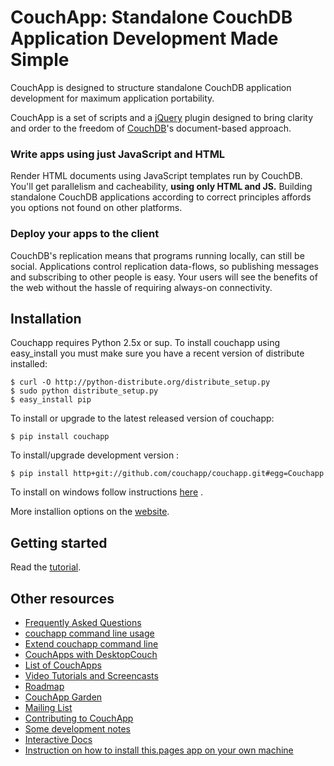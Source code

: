 # CouchApp: Standalone CouchDB Application Development Made Simple

CouchApp is designed to structure standalone CouchDB application development for maximum application portability.

CouchApp is a set of scripts and a [jQuery](http://jquery.com) plugin designed  to bring clarity and order to the freedom of [CouchDB](http://couchdb.org)'s document-based approach.

### Write apps using just JavaScript and HTML

Render HTML documents using JavaScript templates run by CouchDB. You'll get parallelism and cacheability, **using only HTML and JS.** Building standalone CouchDB applications according to correct principles affords you options not found on other platforms.

### Deploy your apps to the client

CouchDB's replication means that programs running locally, can still be social. Applications control replication data-flows, so publishing messages and subscribing to other people is easy. Your users will see the benefits of the web without the hassle of requiring always-on connectivity.

## Installation

Couchapp requires Python 2.5x or sup. To install couchapp using
easy_install you must make sure you have a recent version of distribute installed:

    $ curl -O http://python-distribute.org/distribute_setup.py
    $ sudo python distribute_setup.py
    $ easy_install pip

To install or upgrade to the latest released version of couchapp:

    $ pip install couchapp

To install/upgrade development version :
   
    $ pip install http+git://github.com/couchapp/couchapp.git#egg=Couchapp


To install on windows follow instructions
[here](http://www.couchapp.org/page/windows-python-installers) .

More installion options on the
[website](http://www.couchapp.org/page/installing).

## Getting started

Read the [tutorial](http://www.couchapp.org/page/getting-started).

## Other resources

* [Frequently Asked Questions](faq)
* [couchapp command line usage](couchapp-usage)
* [Extend couchapp command line](couchapp-extend)
* [CouchApps with DesktopCouch](desktopcouch)
* [List of CouchApps](list-of-couchapps)
* [Video Tutorials and Screencasts](videos)
* [Roadmap](roadmap)
* [CouchApp Garden](garden)
* [Mailing List](http://groups.google.com/group/couchapp)
* [Contributing to CouchApp](how-to-contribute)
* [Some development notes](development-notes)
* [Interactive Docs](http://couchapp.couchone.com/docs/_design/docs/index.html)
* [Instruction on how to install this.pages app on your own machine](pages-install)

